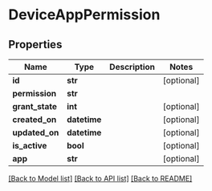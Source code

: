# DeviceAppPermission

## Properties
Name | Type | Description | Notes
------------ | ------------- | ------------- | -------------
**id** | **str** |  | [optional] 
**permission** | **str** |  | 
**grant_state** | **int** |  | [optional] 
**created_on** | **datetime** |  | [optional] 
**updated_on** | **datetime** |  | [optional] 
**is_active** | **bool** |  | [optional] 
**app** | **str** |  | [optional] 

[[Back to Model list]](../README.md#documentation-for-models) [[Back to API list]](../README.md#documentation-for-api-endpoints) [[Back to README]](../README.md)



